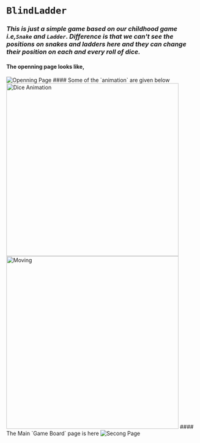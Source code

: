 # `BlindLadder`
### _This is just a simple game based on our childhood game i.e,`Snake` and `Ladder`. Difference is that we can't see the positions on snakes and ladders here and they can change their position on each and every roll of dice._
#### The openning page looks like,
<img src="https://github.com/thakurajay369/BlindLadder/assets/97942353/a8ecf55a-9b42-4508-af25-39591deef5b5" alt="Openning Page">
#### Some of the `animation` are given below
<img src="https://github.com/thakurajay369/BlindLadder/assets/97942353/27c13056-e6da-4822-a667-aa96c6f1b98f" alt="Dice Animation" width="450"><img src="https://github.com/thakurajay369/BlindLadder/assets/97942353/0a0cd4b0-f58e-4b2c-9d18-a4618cb93014" alt="Moving" width="450">
#### The Main `Game Board` page is here
<img src="https://github.com/thakurajay369/BlindLadder/assets/97942353/531e8bd5-b546-40bd-8ee8-7fdd3e463e1e" alt="Secong Page">
